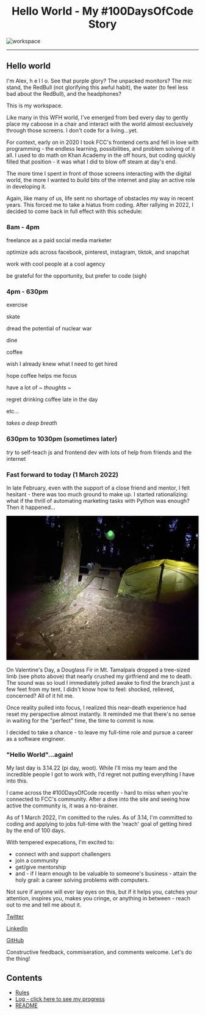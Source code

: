 <h1 align="center">Hello World - My #100DaysOfCode Story</h1>

![workspace](assets/workspace.png)

___

## Hello world

I'm Alex, h e l l o. See that purple glory? The unpacked monitors? The mic stand, the RedBull (not glorifying this awful habit), the water (to feel less bad about the RedBull), and the headphones?

This is my workspace. 

Like many in this WFH world, I've emerged from bed every day to gently place my caboose in a chair and interact with the world almost exclusively through those screens. I don't code for a living...yet.

For context, early on in 2020 I took FCC's frontend certs and fell in love with programming - the endless learning, possibilities, and problem solving of it all. I used to do math on Khan Academy in the off hours, but coding quickly filled that position - it was what I did to blow off steam at day's end. 

The more time I spent in front of those screens interacting with the digital world, the more I wanted to *build* bits of the internet and play an active role in developing it.

Again, like many of us, life sent no shortage of obstacles my way in recent years. This forced me to take a hiatus from coding. After rallying in 2022, I decided to come back in full effect with this schedule:

### 8am - 4pm 

freelance as a paid social media marketer

optimize ads across facebook, pinterest, instagram, tiktok, and snapchat 

work with cool people at a cool agency

be grateful for the opportunity, but prefer to code (sigh)

### 4pm - 630pm

exercise

skate 

dread the potential of nuclear war 

dine 

coffee 

wish I already knew what I need to get hired 

hope coffee helps me focus 

have a lot of ~ *thoughts* ~

regret drinking coffee late in the day

etc...

*takes a deep breath* 

### 630pm to 1030pm (sometimes later)

*try* to self-teach js and frontend dev with lots of help from friends and the internet

### Fast forward to today (1 March 2022)

In late February, even with the support of a close friend and mentor, I felt hesitant - there was too much ground to make up. I started rationalizing: what if the thrill of automating marketing tasks with Python was enough? Then it happened...

![near-tree-death](assets/possible-tree-death.jpg)

On Valentine's Day, a Douglass Fir in Mt. Tamalpais dropped a tree-sized limb (see photo above) that nearly crushed my girlfriend and me to death. The sound was so loud I immediately jolted awake to find the branch just a few feet from my tent. I didn't know how to feel: shocked, relieved, concerned? All of it hit me.

Once reality pulled into focus, I realized this near-death experience had reset my perspective almost instantly. It reminded me that there's no sense in waiting for the "perfect" time, the time to commit is now.

I decided to take a chance - to leave my full-time role and pursue a career as a software engineer. 

### "Hello World"...again!

My last day is 3.14.22 (pi day, woot). While I'll miss my team and the incredible people I got to work with, I'd regret not putting everything I have into this.

I came across the #100DaysOfCode recently - hard to miss when you're connected to FCC's community. After a dive into the site and seeing how active the community is, it was a no-brainer. 

As of 1 March 2022, I'm comitted to the rules. As of 3.14, I'm committed to coding and applying to jobs full-time with the 'reach' goal of getting hired by the end of 100 days.

With tempered expecations, I'm excited to: 

- connect with and support challengers
- join a community 
- get/give mentorship 
- and - if I learn enough to be valuable to someone's business - attain the holy grail: a career solving problems with computers.

Not sure if anyone will ever lay eyes on this, but if it helps you, catches your attention, inspires you, makes you cringe, or anything in between - reach out to me and tell me about it.

[Twitter](https://twitter.com/alexjazayeri)

[LinkedIn](https://www.linkedin.com/in/alex-ownejazayeri/)

[GitHub](https://github.com/alexownejazayeri)

Constructive feedback, commiseration, and comments welcome. Let's do the thing!

## Contents
* [Rules](rules.md)
* [Log - click here to see my progress](log.md)
* [README](README.md)
